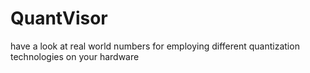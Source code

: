 # QuantVisor
have a look at real world numbers for employing different quantization technologies on your hardware
